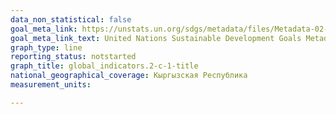 ```yaml
---
data_non_statistical: false
goal_meta_link: https://unstats.un.org/sdgs/metadata/files/Metadata-02-0C-01.pdf
goal_meta_link_text: United Nations Sustainable Development Goals Metadata (pdf 232kB)
graph_type: line
reporting_status: notstarted
graph_title: global_indicators.2-c-1-title
national_geographical_coverage: Кыргызская Республика
measurement_units: 

---
```

